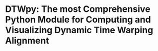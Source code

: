 # DTWpy: The most Comprehensive Python Module for Computing and Visualizing Dynamic Time Warping Alignment
